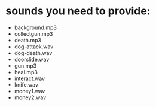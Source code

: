 # sounds you need to provide:
- background.mp3
- collectgun.mp3
- death.mp3
- dog-attack.wav
- dog-death.wav
- doorslide.wav
- gun.mp3
- heal.mp3
- interact.wav
- knife.wav
- money1.wav
- money2.wav